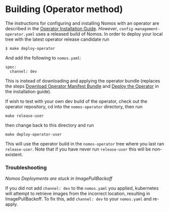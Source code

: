 # Building (Operator method)

The instructions for configuring and installing Nomos with an operator are
described in the [Operator Installation Guide](../user/installation.md).
*However*, `config-management-operator.yaml` uses a released build of Nomos. In order to
deploy your local tree with the latest operator release candidate run

```$bash
$ make deploy-operator
```

And add the following to `nomos.yaml`:

```$bash
spec:
  channel: dev
```

This is instead of downloading and applying the operator bundle (replaces the
steps
[Download Operator Manifest Bundle](../user/installation.md#download-operator-manifest-bundle)
and [Deploy the Operator](../user/installation.md#deploy-the-operator) in the
installation guide).

If wish to test with your own dev build of the operator, check out the operator
repository, cd into the `nomos-operator` directory, then run

```$bash
make release-user
```

then change back to this directory and run

```$bash
make deploy-operator-user
```

This will use the operator build in the `nomos-operator` tree where you last ran
`release-user`. Note that if you have never run `release-user` this will be
non-existent.

### Troubleshooting

*Nomos Deployments are stuck in ImagePullBackoff*

If you did not add `channel: dev` to the `nomos.yaml` you applied, kubernetes
will attempt to retrieve images from the incorrect location, resulting in
ImagePullBackoff. To fix this, add `channel: dev` to your `nomos.yaml` and
re-apply.

